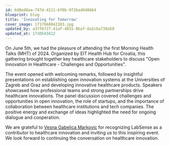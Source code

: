 ```yaml
---
id: 6d8ed8aa-747d-4111-bf0b-9f2bad648664
blueprint: blog
title: 'Innovating for Tomorrow'
cover_image: 1717668042103.jpg
updated_by: a37fb727-41af-4015-8baf-8a2cba739a58
updated_at: 1730543412
---
```

On June 5th, we had the pleasure of attending the first Morning Health Talks (MHT) of 2024. Organized by EIT Health Hub for Croatia, this gathering brought together key healthcare stakeholders to discuss "Open Innovation in Healthcare - Challenges and Opportunities".

The event opened with welcoming remarks, followed by insightful presentations on establishing open innovation systems at the Universities of Zagreb and Graz and developing innovative healthcare products. Speakers showcased how professional teams and strong partnerships drive healthcare innovations. The panel discussion covered challenges and opportunities in open innovation, the role of startups, and the importance of collaboration between healthcare institutions and tech companies. The positive energy and exchange of ideas highlighted the need for ongoing dialogue and cooperation.

We are grateful to [Vesna Gabelica Markovic](https://www.linkedin.com/in/vesna-gabelica-markovic-1170b322/) for recognizing LabSense as a contributor to healthcare innovation and inviting us to this inspiring event. We look forward to continuing the conversation on healthcare innovation.